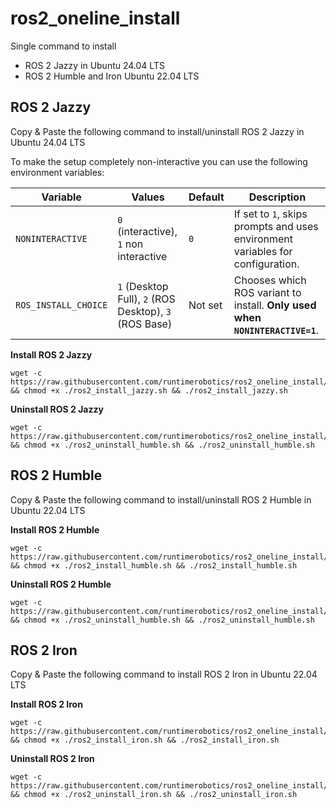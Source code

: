 # ros2_oneline_install
Single command to install 
* ROS 2 Jazzy in Ubuntu 24.04 LTS
* ROS 2 Humble and Iron Ubuntu 22.04 LTS

## ROS 2 Jazzy

Copy & Paste the following command to install/uninstall ROS 2 Jazzy in Ubuntu 24.04 LTS

To make the setup completely non-interactive you can use the following environment variables:

| Variable          | Values                   | Default | Description                                                                 |
|-------------------|--------------------------|---------|-----------------------------------------------------------------------------|
| `NONINTERACTIVE`  | `0` (interactive), `1` non interactive   | `0`     | If set to `1`, skips prompts and uses environment variables for configuration. |
| `ROS_INSTALL_CHOICE` | `1` (Desktop Full), `2` (ROS Desktop), `3` (ROS Base) | Not set     | Chooses which ROS variant to install. **Only used when `NONINTERACTIVE=1`**.      |

**Install ROS 2 Jazzy**

```
wget -c https://raw.githubusercontent.com/runtimerobotics/ros2_oneline_install/main/ros2_install_jazzy.sh && chmod +x ./ros2_install_jazzy.sh && ./ros2_install_jazzy.sh
```

**Uninstall ROS 2 Jazzy**

```
wget -c https://raw.githubusercontent.com/runtimerobotics/ros2_oneline_install/main/ros2_uninstall_humble.sh && chmod +x ./ros2_uninstall_humble.sh && ./ros2_uninstall_humble.sh
```



## ROS 2 Humble

Copy & Paste the following command to install/uninstall ROS 2 Humble in Ubuntu 22.04 LTS

**Install ROS 2 Humble**

```
wget -c https://raw.githubusercontent.com/runtimerobotics/ros2_oneline_install/main/ros2_install_humble.sh && chmod +x ./ros2_install_humble.sh && ./ros2_install_humble.sh
```

**Uninstall ROS 2 Humble**

```
wget -c https://raw.githubusercontent.com/runtimerobotics/ros2_oneline_install/main/ros2_uninstall_humble.sh && chmod +x ./ros2_uninstall_humble.sh && ./ros2_uninstall_humble.sh
```


## ROS 2 Iron

Copy & Paste the following command to install ROS 2 Iron in Ubuntu 22.04 LTS

**Install ROS 2 Iron**

```
wget -c https://raw.githubusercontent.com/runtimerobotics/ros2_oneline_install/main/ros2_install_iron.sh && chmod +x ./ros2_install_iron.sh && ./ros2_install_iron.sh
```

**Uninstall ROS 2 Iron**

```
wget -c https://raw.githubusercontent.com/runtimerobotics/ros2_oneline_install/main/ros2_uninstall_iron.sh && chmod +x ./ros2_uninstall_iron.sh && ./ros2_uninstall_iron.sh
```
